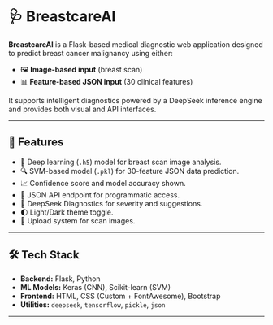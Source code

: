 
# 🩺 BreastcareAI

**BreastcareAI** is a Flask-based medical diagnostic web application designed to predict breast cancer malignancy using either:

- 🖼️ **Image-based input** (breast scan)
- 📊 **Feature-based JSON input** (30 clinical features)

It supports intelligent diagnostics powered by a DeepSeek inference engine and provides both visual and API interfaces.

---

## 🚀 Features

- 🧠 Deep learning (`.h5`) model for breast scan image analysis.
- 🔍 SVM-based model (`.pkl`) for 30-feature JSON data prediction.
- 📈 Confidence score and model accuracy shown.
- 🧾 JSON API endpoint for programmatic access.
- 🧬 DeepSeek Diagnostics for severity and suggestions.
- 🌓 Light/Dark theme toggle.
- 📂 Upload system for scan images.

---

## 🛠️ Tech Stack

- **Backend:** Flask, Python
- **ML Models:** Keras (CNN), Scikit-learn (SVM)
- **Frontend:** HTML, CSS (Custom + FontAwesome), Bootstrap
- **Utilities:** `deepseek`, `tensorflow`, `pickle`, `json`

---


